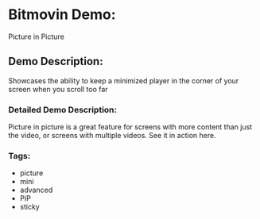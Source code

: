 # Bitmovin Demo:
Picture in Picture

## Demo Description:
Showcases the ability to keep a minimized player in the corner of your screen when you scroll too far

### Detailed Demo Description:
Picture in picture is a great feature for screens with more content than just the video, or screens with multiple videos. See it in action here.

### Tags:

  - picture
  - mini
  - advanced
  - PiP
  - sticky